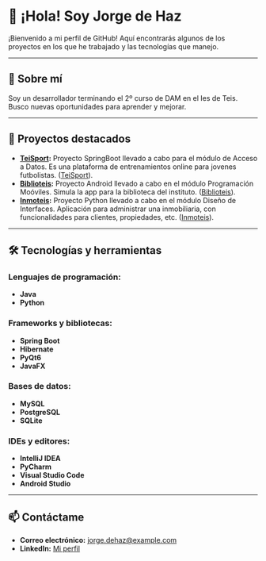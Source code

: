 # 👋 ¡Hola! Soy Jorge de Haz

¡Bienvenido a mi perfil de GitHub! Aquí encontrarás algunos de los proyectos en los que he trabajado y las tecnologías que manejo.

---

## 🚀 Sobre mí
Soy un desarrollador terminando el 2º curso de DAM en el Ies de Teis. Busco nuevas oportunidades para aprender y mejorar. 

---

## 🌟 Proyectos destacados
- **[TeiSport](#):** Proyecto SpringBoot llevado a cabo para el módulo de Acceso a Datos. Es una plataforma de entrenamientos online para jovenes futbolistas. ([TeiSport](https://github.com/CGAInstitution/proyectoud4-t3isport)).
- **[Biblioteis](#):** Proyecto Android llevado a cabo en el módulo Programación Moóviles. Simula la app para la biblioteca del instituto. ([Biblioteis](https://github.com/Jorgedehaz/BiblioTeisJDH)).
- **[Inmoteis](#):** Proyecto Python llevado a cabo en el módulo Diseño de Interfaces. Aplicación para administrar una inmobiliaria, con funcionalidades para clientes, propiedades, etc. ([Inmoteis](https://github.com/Jorgedehaz/DI)).

---

## 🛠️ Tecnologías y herramientas
### Lenguajes de programación:
- **Java**
- **Python**

### Frameworks y bibliotecas:
- **Spring Boot**
- **Hibernate**
- **PyQt6**
- **JavaFX**

### Bases de datos:
- **MySQL**
- **PostgreSQL**
- **SQLite**

### IDEs y editores:
- **IntelliJ IDEA**
- **PyCharm**
- **Visual Studio Code**
- **Android Studio**

---

## 📫 Contáctame
- **Correo electrónico:** [jorge.dehaz@example.com](mailto:jorge.dehaz@example.com)
- **LinkedIn:** [Mi perfil](https://linkedin.com/in/jorge-de-haz)
